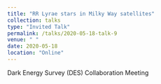 ```yaml
---
title: "RR Lyrae stars in Milky Way satellites"
collection: talks
type: "Invited Talk"
permalink: /talks/2020-05-18-talk-9
venue: " "
date: 2020-05-18
location: "Online"
---
```


Dark Energy Survey (DES) Collaboration Meeting
